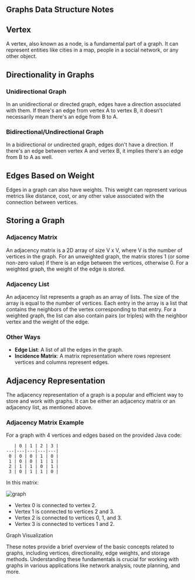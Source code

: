 ## Graphs Data Structure Notes

## Vertex

A vertex, also known as a node, is a fundamental part of a graph. It can represent entities like cities in a map, people in a social network, or any other object.

## Directionality in Graphs

### Unidirectional Graph

In an unidirectional or directed graph, edges have a direction associated with them. If there's an edge from vertex A to vertex B, it doesn't necessarily mean there's an edge from B to A.

### Bidirectional/Undirectional Graph

In a bidirectional or undirected graph, edges don't have a direction. If there's an edge between vertex A and vertex B, it implies there's an edge from B to A as well.

## Edges Based on Weight

Edges in a graph can also have weights. This weight can represent various metrics like distance, cost, or any other value associated with the connection between vertices.

## Storing a Graph

### Adjacency Matrix

An adjacency matrix is a 2D array of size V x V, where V is the number of vertices in the graph. For an unweighted graph, the matrix stores 1 (or some non-zero value) if there is an edge between the vertices, otherwise 0. For a weighted graph, the weight of the edge is stored.

### Adjacency List

An adjacency list represents a graph as an array of lists. The size of the array is equal to the number of vertices. Each entry in the array is a list that contains the neighbors of the vertex corresponding to that entry. For a weighted graph, the list can also contain pairs (or triples) with the neighbor vertex and the weight of the edge.

### Other Ways

- **Edge List**: A list of all the edges in the graph.
- **Incidence Matrix**: A matrix representation where rows represent vertices and columns represent edges.

## Adjacency Representation

The adjacency representation of a graph is a popular and efficient way to store and work with graphs. It can be either an adjacency matrix or an adjacency list, as mentioned above.

### Adjacency Matrix Example

For a graph with 4 vertices and edges based on the provided Java code:

```
   | 0 | 1 | 2 | 3 |
---|---|---|---|---|
 0 | 0 | 0 | 1 | 0 |
 1 | 0 | 0 | 1 | 1 |
 2 | 1 | 1 | 0 | 1 |
 3 | 0 | 1 | 1 | 0 |
```

In this matrix:


![graph](https://github.com/GangadharYande/DSA-ProblemSolving-JAVA/assets/36783781/efc07a8b-9a2c-401b-8aa9-a2eb1fde9f7f)

- Vertex 0 is connected to vertex 2.
- Vertex 1 is connected to vertices 2 and 3.
- Vertex 2 is connected to vertices 0, 1, and 3.
- Vertex 3 is connected to vertices 1 and 2.

Graph Visualization

These notes provide a brief overview of the basic concepts related to graphs, including vertices, directionality, edge weights, and storage methods.
Understanding these fundamentals is crucial for working with graphs in various applications like network analysis, route planning, and more.
